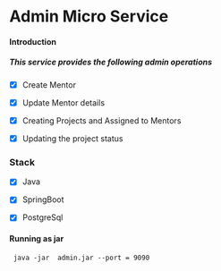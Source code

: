 # Admin Micro Service

#### Introduction

##### This service provides the following admin operations
- [X] Create Mentor
- [X] Update Mentor details
- [X] Creating Projects and Assigned to Mentors
- [X] Updating the project status


### Stack
- [x] Java
- [x] SpringBoot
- [x] PostgreSql


#### Running as jar 


```
 java -jar  admin.jar --port = 9090
```